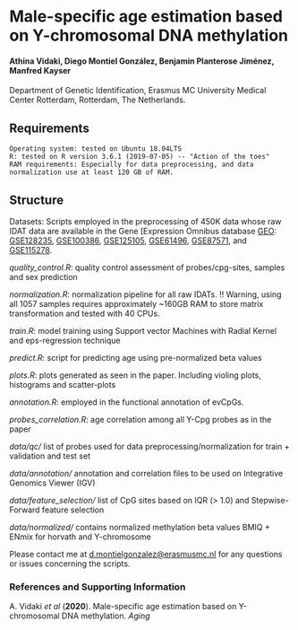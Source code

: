 
# Male-specific age estimation based on Y-chromosomal DNA methylation


#### Athina Vidaki, Diego Montiel González, Benjamin Planterose Jiménez, Manfred Kayser
Department of Genetic Identification, Erasmus MC University Medical Center Rotterdam, Rotterdam, The Netherlands.

## Requirements

    Operating system: tested on Ubuntu 18.04LTS
    R: tested on R version 3.6.1 (2019-07-05) -- "Action of the toes"
    RAM requirements: Especially for data preprocessing, and data normalization use at least 120 GB of RAM.


## Structure
    
Datasets: Scripts employed in the preprocessing of 450K data whose raw IDAT data are available in the Gene [Expression Omnibus database  [GEO](https://www.ncbi.nlm.nih.gov/geo/):    
[GSE128235](https://www.ncbi.nlm.nih.gov/geo/query/acc.cgi?acc=GSE128235), [GSE100386](https://www.ncbi.nlm.nih.gov/geo/query/acc.cgi?acc=GSE100386), [GSE125105](https://www.ncbi.nlm.nih.gov/geo/query/acc.cgi?acc=GSE125105), [GSE61496](https://www.ncbi.nlm.nih.gov/geo/query/acc.cgi?acc=GSE61496), [GSE87571](https://www.ncbi.nlm.nih.gov/geo/query/acc.cgi?acc=GSE87571), and [GSE115278](https://www.ncbi.nlm.nih.gov/geo/query/acc.cgi?acc=GSE115278).


*quality_control.R*: quality control assessment of probes/cpg-sites, samples and sex prediction

*normalization.R*: normalization pipeline for all raw IDATs. !! Warning, using all 1057 samples requires approximately ~160GB RAM to store matrix transformation and tested with 40 CPUs.

*train.R*: model training using Support vector Machines with Radial Kernel and eps-regression technique

*predict.R*: script for predicting age using pre-normalized beta values

*plots.R*: plots generated as seen in the paper. Including violing plots, histograms and scatter-plots

*annotation.R*: employed in the functional annotation of evCpGs.

*probes_correlation.R*: age correlation among all Y-Cpg probes as in the paper

*data/qc/* list of probes used for data preprocessing/normalization for train + validation and test set

*data/annotation/* annotation and correlation files to be used on Integrative Genomics Viewer (IGV)

*data/feature_selection/* list of CpG sites based on IQR (> 1.0) and Stepwise-Forward feature selection

*data/normalized/* contains normalized methylation beta values BMIQ + ENmix for horvath and Y-chromosome


Please contact me at d.montielgonzalez@erasmusmc.nl for any questions or issues concerning the scripts.

### References and Supporting Information
A. Vidaki *et al* (**2020**). Male-specific age estimation based on Y-chromosomal DNA methylation. *Aging*




